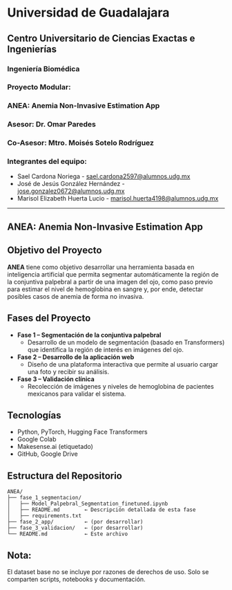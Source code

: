 # Universidad de Guadalajara

## Centro Universitario de Ciencias Exactas e Ingenierías

### Ingeniería Biomédica

### Proyecto Modular: 
### ANEA: Anemia Non-Invasive Estimation App

### Asesor: Dr. Omar Paredes

### Co-Asesor: Mtro. Moisés Sotelo Rodríguez

### Integrantes del equipo:

* Sael Cardona Noriega - sael.cardona2597@alumnos.udg.mx
* José de Jesús González Hernández - jose.gonzalez0672@alumnos.udg.mx
* Marisol Elizabeth Huerta Lucio - marisol.huerta4198@alumnos.udg.mx
---
## ANEA: Anemia Non-Invasive Estimation App

## Objetivo del Proyecto

**ANEA** tiene como objetivo desarrollar una herramienta basada en inteligencia artificial que permita segmentar automáticamente la región de la conjuntiva palpebral a partir de una imagen del ojo, como paso previo para estimar el nivel de hemoglobina en sangre y, por ende, detectar posibles casos de anemia de forma no invasiva.


## Fases del Proyecto

- **Fase 1 – Segmentación de la conjuntiva palpebral**
    - Desarrollo de un modelo de segmentación (basado en Transformers) que identifica la región de interés en imágenes del ojo.
- **Fase 2 – Desarrollo de la aplicación web**
    - Diseño de una plataforma interactiva que permite al usuario cargar una foto y recibir su análisis.
- **Fase 3 – Validación clínica**
    - Recolección de imágenes y niveles de hemoglobina de pacientes mexicanos para validar el sistema.

## Tecnologías

- Python, PyTorch, Hugging Face Transformers
- Google Colab
- Makesense.ai (etiquetado)
- GitHub, Google Drive

## Estructura del Repositorio

```
ANEA/
├── fase_1_segmentacion/
│   ├── Model_Palpebral_Segmentation_finetuned.ipynb
│   ├── README.md        ← Descripción detallada de esta fase
│   ├── requirements.txt
├── fase_2_app/          ← (por desarrollar)
├── fase_3_validacion/   ← (por desarrollar)
└── README.md            ← Este archivo
```

## Nota:

El dataset base no se incluye por razones de derechos de uso. Solo se comparten scripts, notebooks y documentación.

